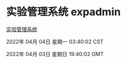 # 实验管理系统 expadmin
[实验管理系统](http://59.174.25.134:56808/expadmin-782313d2-e1b1-4ea7-932e-3a55e6a1a4d0/)

2022年 04月 04日 星期一 03:40:02 CST

2022年 04月 03日 星期日 19:40:02 GMT
